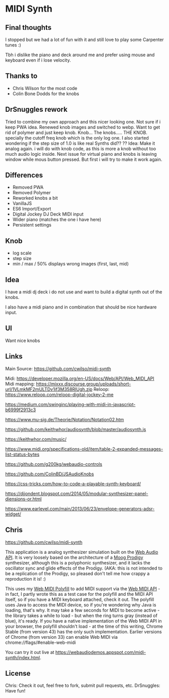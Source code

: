# MIDI Synth

## Final thoughts
I stopped but we had a lot of fun with it and still love to play some Carpenter tunes :)

Tbh i dislike the piano and deck around me and prefer using mouse and keyboard even if i lose velocity.

## Thanks to
- Chris Wilson for the most code
- Colin Bone Dodds for the knobs

## DrSnuggles rework
Tried to combine my own approach and this nicer looking one.
Not sure if i keep PWA idea.
Renewed knob images and switched to webp.
Want to get rid of polymer and just keep knob.
Knob... The knobs..... THE KNOB. specially the cutoff freq knob which is the only log one.
I also started wondering if the step size of 1.0 is like real Synths did?? ??
Idea: Make it analog again. i will do with knob code, as this is more a knob without too much audio logic inside. Next issue for virtual piano and knobs is leaving window while mous button pressed.
But first i will try to make it work again.

## Differences
- Removed PWA
- Removed Polymer
- Reworked knobs a bit
- VanillaJS
- ES6 Import/Export
- Digital Jockey DJ Deck MIDI input
- Wider piano (matches the one i have here)
- Persistent settings

## Knob
- log scale
- step size
- min / max / 50% displays wrong images (first, last, mid)

## Idea
I have a midi dj deck i do not use and want to build a digital synth out of the knobs.

I also have a midi piano and in combination that should be nice hardware input.

## UI
Want nice knobs

## Links
Main Source: https://github.com/cwilso/midi-synth

Midi: https://developer.mozilla.org/en-US/docs/Web/API/Web_MIDI_API
Midi mapping: https://mixxx.discourse.group/uploads/short-url/1VLmkMF2mULTDv1if3M358RIUgh.zip
Reloop: https://www.reloop.com/reloop-digital-jockey-2-me

https://medium.com/swinginc/playing-with-midi-in-javascript-b6999f2913c3

https://www.mu-sig.de/Theorie/Notation/Notation02.htm

https://github.com/keithwhor/audiosynth/blob/master/audiosynth.js

https://keithwhor.com/music/

https://www.midi.org/specifications-old/item/table-2-expanded-messages-list-status-bytes

https://github.com/g200kg/webaudio-controls

https://github.com/ColinBD/JSAudioKnobs

https://css-tricks.com/how-to-code-a-playable-synth-keyboard/

https://djjondent.blogspot.com/2014/05/modular-synthesizer-panel-diensions-or.html

https://www.earlevel.com/main/2013/06/23/envelope-generators-adsr-widget/


## Chris
https://github.com/cwilso/midi-synth

This application is a analog synthesizer simulation built on the [Web Audio API](https://webaudio.github.io/web-audio-api/).  It is very loosely based on the architecture of a [Moog Prodigy](http://www.vintagesynth.com/moog/prodigy.php) synthesizer, although this is a polyphonic synthesizer, and it lacks the oscillator sync and glide effects of the Prodigy.  (AKA: this is not intended to be a replication of the Prodigy, so pleased don't tell me how crappy a reproduction it is! :)

This uses my [Web MIDI Polyfill](https://github.com/cwilso/WebMIDIAPIShim) to add MIDI support via the [Web MIDI API](http://webaudio.github.io/web-midi-api/) - in fact, I partly wrote this as a test case for the polyfill and the MIDI API itself, so if you have a MIDI keyboard attached, check it out.  The polyfill uses Java to access the MIDI device, so if you're wondering why Java is loading, that's why.  It may take a few seconds for MIDI to become active - the library takes a while to load - but when the ring turns gray (instead of blue), it's ready.  If you have a native implementation of the Web MIDI API in your browser, the polyfill shouldn't load - at the time of this writing, Chrome Stable (from version 43) has the only such implementation. Earlier versions of Chrome (from version 33) can enable Web MIDI via chrome://flags/#enable-web-midi

You can try it out live at https://webaudiodemos.appspot.com/midi-synth/index.html.

## License
Chris: Check it out, feel free to fork, submit pull requests, etc.
DrSnuggles: Have fun!
